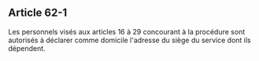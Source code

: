 Article 62-1
----
Les personnels visés aux articles 16 à 29 concourant à la procédure sont
autorisés à déclarer comme domicile l'adresse du siège du service dont ils
dépendent.
